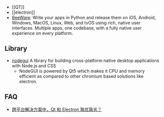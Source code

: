 - [[QT]]
- [[electron]]
- [BeeWare](https://github.com/beeware): Write your apps in Python and release them on iOS, Android, Windows, MacOS, Linux, Web, and tvOS using rich, native user interfaces. Multiple apps, one codebase, with a fully native user experience on every platform.



## Library
- [nodegui](https://github.com/nodegui/nodegui) A library for building cross-platform native desktop applications with Node.js and CSS
  - NodeGUI is powered by Qt5 which makes it CPU and memory efficient as compared to other chromium based solutions like electron.



## FAQ
- [跨平台解决方案中，Qt 和 Electron 孰优孰劣？](https://www.zhihu.com/question/53230344)
